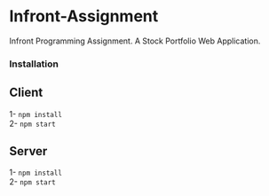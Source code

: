 # Infront-Assignment
Infront Programming Assignment. A Stock Portfolio Web Application.

### Installation

## Client
1- `npm install` <br/>
2- `npm start` <br/>

## Server
1- `npm install` <br/>
2- `npm start` <br/>
